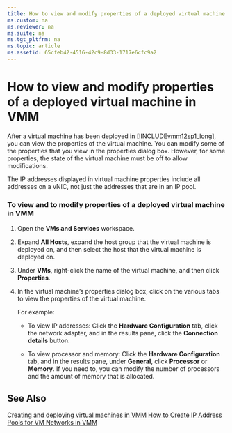 ```yaml
---
title: How to view and modify properties of a deployed virtual machine in VMM
ms.custom: na
ms.reviewer: na
ms.suite: na
ms.tgt_pltfrm: na
ms.topic: article
ms.assetid: 65cfeb42-4516-42c9-8d33-1717e6cfc9a2
---
```

# How to view and modify properties of a deployed virtual machine in VMM
After a virtual machine has been deployed in [!INCLUDE[vmm12sp1_long](../../includes/vmm12sp1_long_md.md)], you can view the properties of the virtual machine. You can modify some of the properties that you view in the properties dialog box. However, for some properties, the state of the virtual machine must be off to allow modifications.

The IP addresses displayed in virtual machine properties include all addresses on a vNIC, not just the addresses that are in an IP pool.

### To view and to modify properties of a deployed virtual machine in VMM

1.  Open the **VMs and Services** workspace.

2.  Expand **All Hosts**, expand the host group that the virtual machine is deployed on, and then select the host that the virtual machine is deployed on.

3.  Under **VMs**, right\-click the name of the virtual machine, and then click **Properties**.

4.  In the virtual machine’s properties dialog box, click on the various tabs to view the properties of the virtual machine.

    For example:

    -   To view IP addresses: Click the **Hardware Configuration** tab, click the network adapter, and in the results pane, click the **Connection details** button.

    -   To view processor and memory: Click the **Hardware Configuration** tab, and in the results pane, under **General**, click **Processor** or **Memory**. If you need to, you can modify the number of processors and the amount of memory that is allocated.

## See Also
[Creating and deploying virtual machines in VMM](Creating-and-deploying-virtual-machines-in-VMM.md)
[How to Create IP Address Pools for VM Networks in VMM](assetId:///ae6e919f-0308-4e2f-a8ad-8d97ccba77dc)


